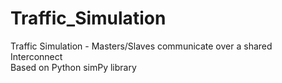 # Traffic_Simulation
Traffic Simulation - Masters/Slaves communicate over a shared Interconnect  
Based on Python simPy library
